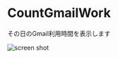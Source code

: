 CountGmailWork
======================

その日のGmail利用時間を表示します

![screen shot](http://i.gyazo.com/4815d7305cfee4eebb848ad0f449901e.gif)
